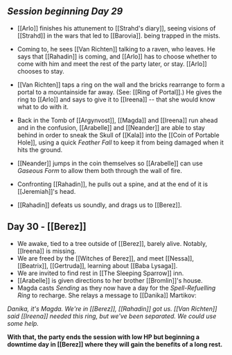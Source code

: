 ## *Session beginning Day 29*

- [[Arlo]] finishes his attunement to [[Strahd's diary]], seeing visions of [[Strahd]] in the wars that led to [[Barovia]]. being trapped in the mists.
- Coming to, he sees [[Van Richten]] talking to a raven, who leaves. He says that [[Rahadin]] is coming, and [[Arlo]] has to choose whether to come with him and meet the rest of the party later, or stay. [[Arlo]] chooses to stay.
- [[Van Richten]] taps a ring on the wall and the bricks rearrange to form a portal to a mountainside far away. (See: [[Ring of Portal]].) He gives the ring to [[Arlo]] and says to give it to [[Ireena]] -- that she would know what to do with it.


- Back in the Tomb of [[Argynvost]], [[Magda]] and [[Ireena]] run ahead and in the confusion, [[Arabelle]] and [[Neander]] are able to stay behind in order to sneak the Skull of [[Kala]] into the [[Coin of Portable Hole]], using a quick *Feather Fall* to keep it from being damaged when it hits the ground. 
- [[Neander]] jumps in the coin themselves so [[Arabelle]] can use *Gaseous Form* to allow them both through the wall of fire.

- Confronting [[Rahadin]], he pulls out a spine, and at the end of it is [[Jeremiah]]'s head.
- [[Rahadin]] defeats us soundly, and drags us to [[Berez]].

## Day 30 - [[Berez]]

- We awake, tied to a tree outside of [[Berez]], barely alive. Notably, [[Ireena]] is missing.
- We are freed by the [[Witches of Berez]], and meet [[Nessa]], [[Beatrix]], [[Gertruda]], learning about [[Baba Lysaga]].
- We are invited to find rest in [[The Sleeping Sparrow]] inn.
- [[Arabelle]] is given directions to her brother [[Bromlin]]'s house.
- Magda casts *Sending* as they now have a day for the *Spell-Refuelling Ring* to recharge. She relays a message to [[Danika]] Martikov:

*Danika, it's Magda. We're in [[Berez]], [[Rahadin]] got us. [[Van Richten]] said [[Ireena]] needed this ring, but we've been separated. We could use some help.*

**With that, the party ends the session with low HP but beginning a downtime day in [[Berez]] where they will gain the benefits of a long rest.**
